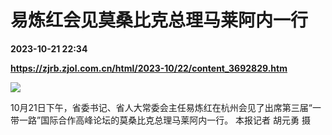 # 易炼红会见莫桑比克总理马莱阿内一行

**2023-10-21 22:34**

**https://zjrb.zjol.com.cn/html/2023-10/22/content_3692829.htm**

![](https://zjrb.zjol.com.cn/images/2023-10/22/zjrb2023102200001v03b003.jpg)

10月21日下午，省委书记、省人大常委会主任易炼红在杭州会见了出席第三届“一带一路”国际合作高峰论坛的莫桑比克总理马莱阿内一行。 本报记者 胡元勇 摄